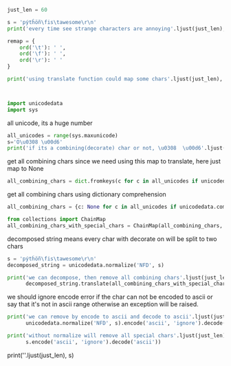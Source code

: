 ```python
just_len = 60

s = 'pýtĥöñ\fis\tawesome\r\n'
print('every time see strange characters are annoying'.ljust(just_len), s)

remap = {
    ord('\t'): ' ',
    ord('\f'): ' ',
    ord('\r'): ' '
}

print('using translate function could map some chars'.ljust(just_len), s.translate(remap))



import unicodedata
import sys

```

 all unicode, its a huge number
```python
all_unicodes = range(sys.maxunicode)
s='O\u0308 \u00d6'
print('if its a combining(decorate) char or not, \u0308  \u00d6'.ljust(just_len), unicodedata.combining(s[1]), unicodedata.combining(s[-1]))

```

 get all combining chars
 since we need using this map to translate, here just map to None
```python
all_combining_chars = dict.fromkeys(c for c in all_unicodes if unicodedata.combining(chr(c)))
```

 get all combining chars using dictionary comprehension
```python
all_combining_chars = {c: None for c in all_unicodes if unicodedata.combining(chr(c))}

from collections import ChainMap
all_combining_chars_with_special_chars = ChainMap(all_combining_chars, remap)

```

 decomposed string means every char with decorate on will be split to two chars
```python
s = 'pýtĥöñ\fis\tawesome\r\n'
decomposed_string = unicodedata.normalize('NFD', s)

print('we can decompose, then remove all combining chars'.ljust(just_len),
      decomposed_string.translate(all_combining_chars_with_special_chars))

```

 we should ignore encode error if the char can not be encoded to ascii
 or say that it's not in ascii range
 otherwise an exception will be raised.
```python
print('we can remove by encode to ascii and decode to ascii'.ljust(just_len),
      unicodedata.normalize('NFD', s).encode('ascii', 'ignore').decode('ascii'))

print('without normalize will remove all special chars'.ljust(just_len),
      s.encode('ascii', 'ignore').decode('ascii'))


```

 print(''.ljust(just_len), s)
